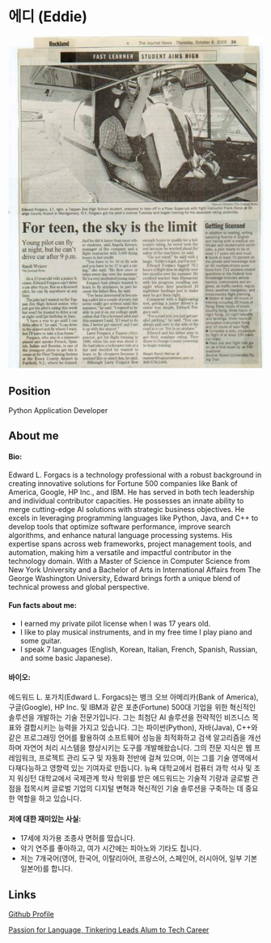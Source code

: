 # 에디 (Eddie)

![메인 이미지](/assets/software/eddie.jpg)

## Position

Python Application Developer

## About me

#### Bio:

Edward L. Forgacs is a technology professional with a robust background in creating innovative solutions for Fortune 500 companies like Bank of America, Google, HP Inc., and IBM. He has served in both tech leadership and individual contributor capacities. He possesses an innate ability to merge cutting-edge AI solutions with strategic business objectives. He excels in leveraging programming languages like Python, Java, and C++ to develop tools that optimize software performance, improve search algorithms, and enhance natural language processing systems. His expertise spans across web frameworks, project management tools, and automation, making him a versatile and impactful contributor in the technology domain. With a Master of Science in Computer Science from New York University and a Bachelor of Arts in International Affairs from The George Washington University, Edward brings forth a unique blend of technical prowess and global perspective.

#### Fun facts about me:

- I earned my private pilot license when I was 17 years old.
- I like to play musical instruments, and in my free time I play piano and some guitar.
- I speak 7 languages (English, Korean, Italian, French, Spanish, Russian, and some basic Japanese).

#### 바이오:

에드워드 L. 포가치(Edward L. Forgacs)는 뱅크 오브 아메리카(Bank of America), 구글(Google), HP Inc. 및 IBM과 같은 포춘(Fortune) 500대 기업을 위한 혁신적인 솔루션을 개발하는 기술 전문가입니다. 그는 최첨단 AI 솔루션을 전략적인 비즈니스 목표와 결합시키는 능력을 가지고 있습니다. 그는 파이썬(Python), 자바(Java), C++와 같은 프로그래밍 언어를 활용하여 소프트웨어 성능을 최적화하고 검색 알고리즘을 개선하며 자연어 처리 시스템을 향상시키는 도구를 개발해왔습니다. 그의 전문 지식은 웹 프레임워크, 프로젝트 관리 도구 및 자동화 전반에 걸쳐 있으며, 이는 그를 기술 영역에서 다재다능하고 영향력 있는 기여자로 만듭니다. 뉴욕 대학교에서 컴퓨터 과학 석사 및 조지 워싱턴 대학교에서 국제관계 학사 학위를 받은 에드워드는 기술적 기량과 글로벌 관점을 접목시켜 글로벌 기업의 디지털 변혁과 혁신적인 기술 솔루션을 구축하는 데 중요한 역할을 하고 있습니다.

#### 저에 대한 재미있는 사실:

- 17세에 자가용 조종사 면허를 땄습니다.
- 악기 연주를 좋아하고, 여가 시간에는 피아노와 기타도 칩니다.
- 저는 7개국어(영어, 한국어, 이탈리아어, 프랑스어, 스페인어, 러시아어, 일부 기본 일본어)를 합니다.


## Links

[Github Profile](https://github.com/eforgacs)

[Passion for Language, Tinkering Leads Alum to Tech Career](https://blogs.socsd.org/tzhs/2019/10/22/passion-for-language-tinkering-leads-alum-to-tech-career/)